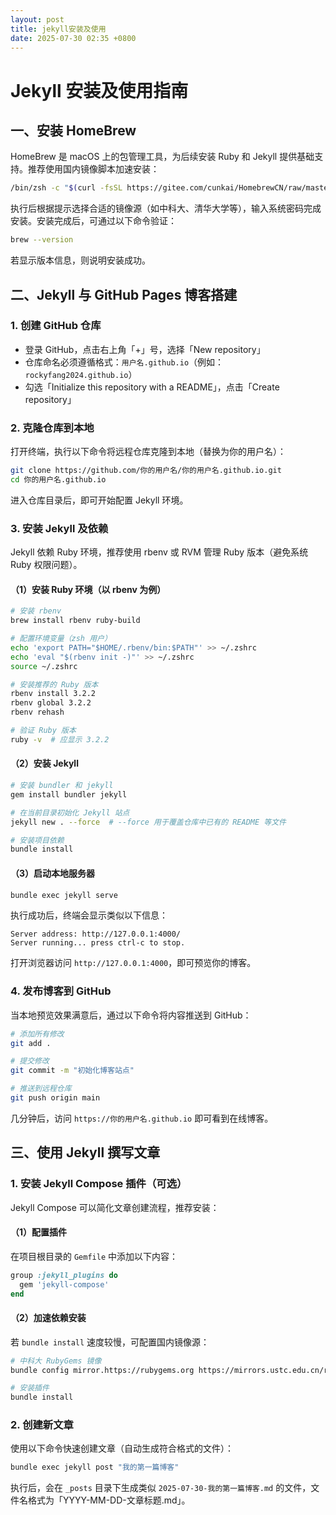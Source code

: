 ```yaml
---
layout: post
title: jekyll安装及使用
date: 2025-07-30 02:35 +0800
---
```


# Jekyll 安装及使用指南

## 一、安装 HomeBrew

HomeBrew 是 macOS 上的包管理工具，为后续安装 Ruby 和 Jekyll 提供基础支持。推荐使用国内镜像脚本加速安装：

```bash
/bin/zsh -c "$(curl -fsSL https://gitee.com/cunkai/HomebrewCN/raw/master/Homebrew.sh)"
```

执行后根据提示选择合适的镜像源（如中科大、清华大学等），输入系统密码完成安装。安装完成后，可通过以下命令验证：

```bash
brew --version
```

若显示版本信息，则说明安装成功。


## 二、Jekyll 与 GitHub Pages 博客搭建

### 1. 创建 GitHub 仓库

- 登录 GitHub，点击右上角「+」号，选择「New repository」
- 仓库命名必须遵循格式：`用户名.github.io`（例如：`rockyfang2024.github.io`）
- 勾选「Initialize this repository with a README」，点击「Create repository」


### 2. 克隆仓库到本地

打开终端，执行以下命令将远程仓库克隆到本地（替换为你的用户名）：

```bash
git clone https://github.com/你的用户名/你的用户名.github.io.git
cd 你的用户名.github.io
```

进入仓库目录后，即可开始配置 Jekyll 环境。


### 3. 安装 Jekyll 及依赖

Jekyll 依赖 Ruby 环境，推荐使用 rbenv 或 RVM 管理 Ruby 版本（避免系统 Ruby 权限问题）。

#### （1）安装 Ruby 环境（以 rbenv 为例）

```bash
# 安装 rbenv
brew install rbenv ruby-build

# 配置环境变量（zsh 用户）
echo 'export PATH="$HOME/.rbenv/bin:$PATH"' >> ~/.zshrc
echo 'eval "$(rbenv init -)"' >> ~/.zshrc
source ~/.zshrc

# 安装推荐的 Ruby 版本
rbenv install 3.2.2
rbenv global 3.2.2
rbenv rehash

# 验证 Ruby 版本
ruby -v  # 应显示 3.2.2
```

#### （2）安装 Jekyll

```bash
# 安装 bundler 和 jekyll
gem install bundler jekyll

# 在当前目录初始化 Jekyll 站点
jekyll new . --force  # --force 用于覆盖仓库中已有的 README 等文件

# 安装项目依赖
bundle install
```

#### （3）启动本地服务器

```bash
bundle exec jekyll serve
```

执行成功后，终端会显示类似以下信息：

```
Server address: http://127.0.0.1:4000/
Server running... press ctrl-c to stop.
```

打开浏览器访问 `http://127.0.0.1:4000`，即可预览你的博客。


### 4. 发布博客到 GitHub

当本地预览效果满意后，通过以下命令将内容推送到 GitHub：

```bash
# 添加所有修改
git add .

# 提交修改
git commit -m "初始化博客站点"

# 推送到远程仓库
git push origin main
```

几分钟后，访问 `https://你的用户名.github.io` 即可看到在线博客。


## 三、使用 Jekyll 撰写文章

### 1. 安装 Jekyll Compose 插件（可选）

Jekyll Compose 可以简化文章创建流程，推荐安装：

#### （1）配置插件

在项目根目录的 `Gemfile` 中添加以下内容：

```ruby
group :jekyll_plugins do
  gem 'jekyll-compose'
end
```

#### （2）加速依赖安装

若 `bundle install` 速度较慢，可配置国内镜像源：

```bash
# 中科大 RubyGems 镜像
bundle config mirror.https://rubygems.org https://mirrors.ustc.edu.cn/rubygems/

# 安装插件
bundle install
```

### 2. 创建新文章

使用以下命令快速创建文章（自动生成符合格式的文件）：

```bash
bundle exec jekyll post "我的第一篇博客"
```

执行后，会在 `_posts` 目录下生成类似 `2025-07-30-我的第一篇博客.md` 的文件，文件名格式为「YYYY-MM-DD-文章标题.md」。

